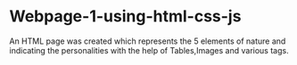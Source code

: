 # Webpage-1-using-html-css-js

An HTML page was created which represents the 5 elements of nature and indicating the personalities with the help of Tables,Images and various tags.
